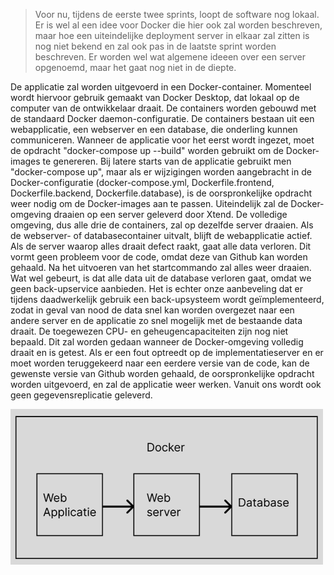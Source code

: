 > Voor nu, tijdens de eerste twee sprints, loopt de software nog lokaal. Er is wel al een idee voor Docker die hier ook zal worden beschreven, maar hoe een uiteindelijke deployment server in elkaar zal zitten is nog niet bekend en zal ook pas in de laatste sprint worden beschreven. Er worden wel wat algemene ideeen over een server opgenoemd, maar het gaat nog niet in de diepte.

De applicatie zal worden uitgevoerd in een Docker-container. Momenteel wordt hiervoor gebruik gemaakt van Docker Desktop, dat lokaal op de computer van de ontwikkelaar draait. De containers worden gebouwd met de standaard Docker daemon-configuratie. De containers bestaan uit een webapplicatie, een webserver en een database, die onderling kunnen communiceren. Wanneer de applicatie voor het eerst wordt ingezet, moet de opdracht "docker-compose up --build" worden gebruikt om de Docker-images te genereren. Bij latere starts van de applicatie gebruikt men "docker-compose up", maar als er wijzigingen worden aangebracht in de Docker-configuratie (docker-compose.yml, Dockerfile.frontend, Dockerfile.backend, Dockerfile.database), is de oorspronkelijke opdracht weer nodig om de Docker-images aan te passen. Uiteindelijk zal de Docker-omgeving draaien op een server geleverd door Xtend. De volledige omgeving, dus alle drie de containers, zal op dezelfde server draaien. Als de webserver- of databasecontainer uitvalt, blijft de webapplicatie actief. Als de server waarop alles draait defect raakt, gaat alle data verloren. Dit vormt geen probleem voor de code, omdat deze van Github kan worden gehaald. Na het uitvoeren van het startcommando zal alles weer draaien. Wat wel gebeurt, is dat alle data uit de database verloren gaat, omdat we geen back-upservice aanbieden. Het is echter onze aanbeveling dat er tijdens daadwerkelijk gebruik een back-upsysteem wordt geïmplementeerd, zodat in geval van nood de data snel kan worden overgezet naar een andere server en de applicatie zo snel mogelijk met de bestaande data draait. De toegewezen CPU- en geheugencapaciteiten zijn nog niet bepaald. Dit zal worden gedaan wanneer de Docker-omgeving volledig draait en is getest. Als er een fout optreedt op de implementatieserver en er moet worden teruggekeerd naar een eerdere versie van de code, kan de gewenste versie van Github worden gehaald, de oorspronkelijke opdracht worden uitgevoerd, en zal de applicatie weer werken. Vanuit ons wordt ook geen gegevensreplicatie geleverd.

<img src="../afbeeldingen/Docker-opstelling.png" alt="Docker opstelling"  width="500">
